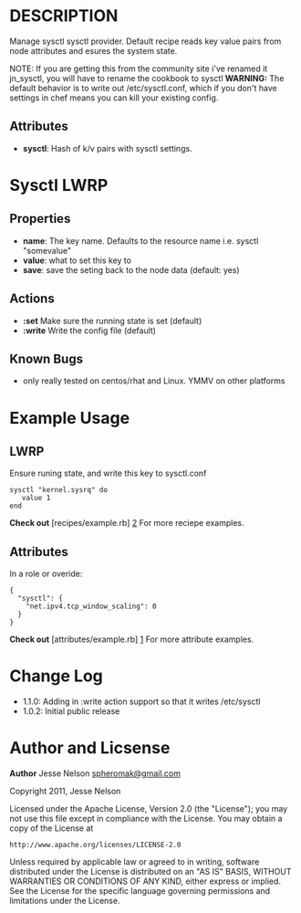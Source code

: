 DESCRIPTION
===========
Manage sysctl sysctl provider. 
Default recipe reads key value pairs from node attributes and esures the system state. 

NOTE: If you are getting this from the community site i've renamed it jn_sysctl, you will have to rename the cookbook to sysctl
__WARNING:__ The default behavior is to write out /etc/sysctl.conf, which if you don't have settings in chef means you can kill your existing config. 

Attributes
----------
* __sysctl__:  Hash of k/v pairs with sysctl settings.   

Sysctl LWRP
===========
Properties
----------
* __name__:  The key name. Defaults to the resource name i.e. sysctl "somevalue"
* __value__:  what to set this key to
* __save__: save the seting back to the node data (default: yes)

Actions
-------
* __:set__  Make sure the running state is set  (default)
* __:write__  Write the config file  (default)

Known Bugs 
----------
* only really tested on centos/rhat and Linux. YMMV on other platforms

Example Usage 
=============
LWRP
----
Ensure runing state, and write this key to sysctl.conf

    sysctl "kernel.sysrq" do 
       value 1
    end

__Check out__ [recipes/example.rb] [2] For more reciepe examples.


Attributes
----------
In a role or overide:

    {
      "sysctl": {
        "net.ipv4.tcp_window_scaling": 0
      }
    }


__Check out__ [attributes/example.rb] [1] For more attribute examples. 

Change Log
==========
* 1.1.0:  Adding in :write action support so that it writes /etc/sysctl 
* 1.0.2:  Initial public release

Author and Licsense
===================

__Author__ Jesse Nelson <spheromak@gmail.com>

Copyright 2011, Jesse Nelson

Licensed under the Apache License, Version 2.0 (the "License");
you may not use this file except in compliance with the License.
You may obtain a copy of the License at

    http://www.apache.org/licenses/LICENSE-2.0

Unless required by applicable law or agreed to in writing, software
distributed under the License is distributed on an "AS IS" BASIS,
WITHOUT WARRANTIES OR CONDITIONS OF ANY KIND, either express or implied.
See the License for the specific language governing permissions and
limitations under the License.



[1]: https://github.com/spheromak/cookbooks/blob/master/sysctl/attributes/example.rb 
[2]: https://github.com/spheromak/cookbooks/blob/master/sysctl/recipes/example.rb 
